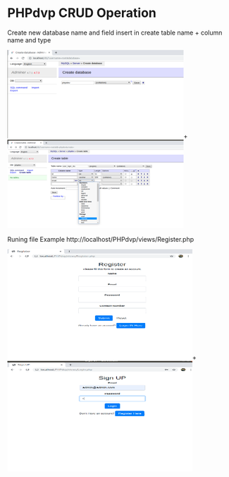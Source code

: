 # PHPdvp CRUD Operation

Create new database name and field insert in create table name + column name and type

<img src="testing_page/PHPdvp_dp.png" width="400" height="200" >+<img src="testing_page/PHPdvp_dp_table.png" width="400" height="200" >

Runing file Example http://localhost/PHPdvp/views/Register.php

<img src="testing_page/PHPdvp_register.png" width="420" height="250" >+<img src="testing_page/PHPdvp_login.png" width="420" height="250" >
